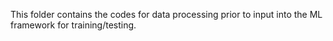 This folder contains the codes for data processing prior to input into the ML framework for training/testing.
